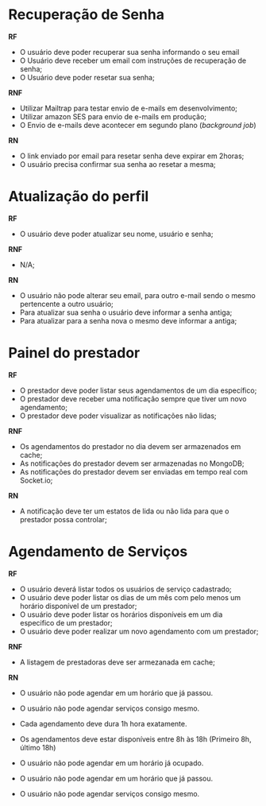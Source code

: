 # Recuperação de Senha

**RF**

- O usuário deve poder recuperar sua senha informando o seu email
- O Usuário deve receber um email com instruções de recuperação de senha;
- O Usuário deve poder resetar sua senha;

**RNF**

- Utilizar Mailtrap para testar envio de e-mails em desenvolvimento;
- Utilizar amazon SES para envio de e-mails em produção;
- O Envio de e-mails deve acontecer em segundo plano (_background job_)

**RN**

- O link enviado por email para resetar senha deve expirar em 2horas;
- O usuário precisa confirmar sua senha ao resetar a mesma;

# Atualização do perfil

**RF**

- O usuário deve poder atualizar seu nome, usuário e senha;

**RNF**

- N/A;

**RN**

- O usuário não pode alterar seu email, para outro e-mail sendo o mesmo pertencente a outro usuário;
- Para atualizar sua senha o usuário deve informar a senha antiga;
- Para atualizar para a senha nova o mesmo deve informar a antiga;

# Painel do prestador

**RF**

- O prestador deve poder listar seus agendamentos de um dia específico;
- O prestador deve receber uma notificação sempre que tiver um novo agendamento;
- O prestador deve poder visualizar as notificações não lidas;

**RNF**

- Os agendamentos do prestador no dia devem ser armazenados em cache;
- As notificações do prestador devem ser armazenadas no MongoDB;
- As notificações do prestador devem ser enviadas em tempo real com Socket.io;

**RN**

- A notificação deve ter um estatos de lida ou não lida para que o prestador possa controlar;

# Agendamento de Serviços

**RF**

- O usuário deverá listar todos os usuários de serviço cadastrado;
- O usuário deve poder listar os dias de um mês com pelo menos um horário disponível de um prestador;
- O usuário deve poder listar os horários disponíveis em um dia especifico de um prestador;
- O usuário deve poder realizar um novo agendamento com um prestador;

**RNF**

- A listagem de prestadoras deve ser armezanada em cache;

**RN**

- O usuário não pode agendar em um horário que já passou.
- O usuário não pode agendar serviços consigo mesmo.

- Cada agendamento deve dura 1h hora exatamente.
- Os agendamentos deve estar disponíveis entre 8h às 18h (Primeiro 8h, último 18h)
- O usuário não pode agendar em um horário já ocupado.
- O usuário não pode agendar em um horário que já passou.
- O usuário não pode agendar serviços consigo mesmo.
